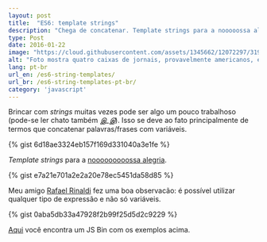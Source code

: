 ```yaml
---
layout: post
title:  "ES6: template strings"
description: "Chega de concatenar. Template strings para a nooooossa alegria"
type: Post
date: 2016-01-22
image: "https://cloud.githubusercontent.com/assets/1345662/12072297/319f5c76-b0bf-11e5-94c3-838746ffca56.jpg"
alt: "Foto mostra quatro caixas de jornais, provavelmente americanos, em bairro residencial"
lang: pt-br
url_en: /es6-string-templates/
url_br: /es6-string-templates-pt-br/
category: 'javascript'
---
```


Brincar com *strings* muitas vezes pode ser algo um pouco trabalhoso (pode-se ler chato também *இ_இ*). Isso se deve ao fato principalmente de termos que concatenar palavras/frases com variáveis.

{% gist 6d18ae3324eb157f169d331040a3e1fe %}

*Template strings* para a [nooooooooossa alegria](https://youtu.be/K02Cxo3fAC8?t=1m30s).

{% gist e7a21e701a2e2a20e78ec5451da58d85 %}

Meu amigo [Rafael Rinaldi](https://twitter.com/rafaelrinaldi) fez uma boa observacão: é possível utilizar qualquer tipo de expressão e não só variáveis.

{% gist 0aba5db33a47928f2b99f25d5d2c9229 %}

[Aqui](http://jsbin.com/qovino/edit?js,console) você encontra um JS Bin com os exemplos acima.